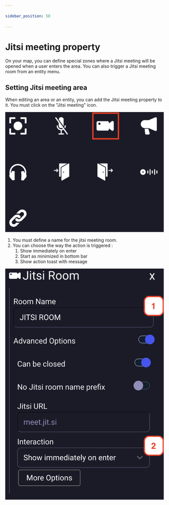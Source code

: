 ```yaml
---

sidebar_position: 50

---
```


# Jitsi meeting property

On your map, you can define special zones where a Jitsi meeting will be opened when a user enters the area.
You can also trigger a Jitsi meeting room from an entity menu.

## Setting Jitsi meeting area

When editing an area or an entity, you can add the Jitsi meeting property to it. You must click on the "Jitsi meeting" icon.

![](../../images/editor/jitsi_property.png)

1. You must define a name for the jitsi meeting room.
2. You can choose the way the action is triggered :
   1. Show immediately on enter
   2. Start as minimized in bottom bar
   3. Show action toast with message

![](../../images/editor/jitsi_meeting.png)
